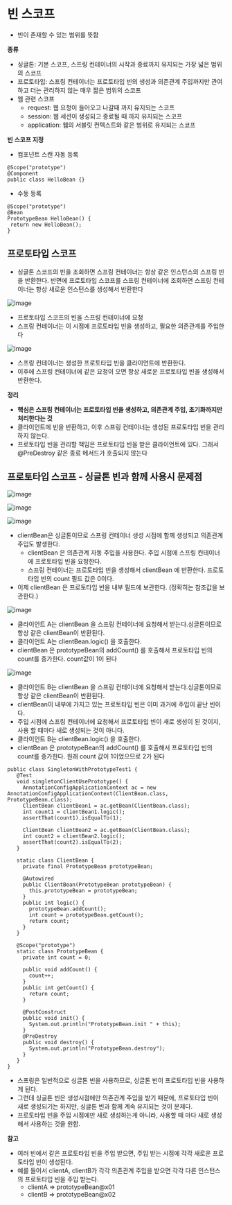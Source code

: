 # 빈 스코프
* 빈이 존재할 수 있는 범위를 뜻함

**종류**
* 싱글톤: 기본 스코프, 스프링 컨테이너의 시작과 종료까지 유지되는 가장 넓은 범위의 스코프
* 프로토타입: 스프링 컨테이너는 프로토타입 빈의 생성과 의존관계 주입까지만 관여하고 더는 관리하지 않는 매우 짧은 범위의 스코프
* 웹 관련 스코프
  * request: 웹 요청이 들어오고 나갈때 까지 유지되는 스코프
  * session: 웹 세션이 생성되고 종료될 때 까지 유지되는 스코프
  * application: 웹의 서블릿 컨텍스트와 같은 범위로 유지되는 스코프

**빈 스코프 지정**
* 컴포넌트 스캔 자동 등록
```
@Scope("prototype")
@Component
public class HelloBean {}
```
* 수동 등록
```
@Scope("prototype")
@Bean
PrototypeBean HelloBean() {
 return new HelloBean();
}
```

## 프로토타입 스코프
* 싱글톤 스코프의 빈을 조회하면 스프링 컨테이너는 항상 같은 인스턴스의 스프링 빈을 반환한다. 반면에 프로토타입 스코프를 스프링 컨테이너에 조회하면 스프링 컨테이너는 항상 새로운 인스턴스를 생성해서 반환한다

![image](https://github.com/vananaHope/TIL/assets/125250099/3b27a029-ad48-4dcb-910b-f63e075ba700)

* 프로토타입 스코프의 빈을 스프링 컨테이너에 요청
* 스프링 컨테이너는 이 시점에 프로토타입 빈을 생성하고, 필요한 의존관계를 주입한다

![image](https://github.com/vananaHope/TIL/assets/125250099/701ff898-1d55-497a-889d-7d77e36a3f81)

* 스프링 컨테이너는 생성한 프로토타입 빈을 클라이언트에 반환한다.
* 이후에 스프링 컨테이너에 같은 요청이 오면 항상 새로운 프로토타입 빈을 생성해서 반환한다.

**정리**

* **핵심은 스프링 컨테이너는 프로토타입 빈을 생성하고, 의존관계 주입, 초기화까지만 처리한다는 것**
* 클라이언트에 빈을 반환하고, 이후 스프링 컨테이너는 생성된 프로토타입 빈을 관리하지 않는다.
* 프로토타입 빈을 관리할 책임은 프로토타입 빈을 받은 클라이언트에 있다. 그래서 @PreDestroy 같은 종료 메서드가 호출되지 않는다

## 프로토타입 스코프 - 싱글톤 빈과 함께 사용시 문제점

![image](https://github.com/vananaHope/TIL/assets/125250099/9b2fd98b-1625-4c07-86b2-2a15ff3be5b8)

![image](https://github.com/vananaHope/TIL/assets/125250099/7f11178f-8927-4738-977b-57b9ec71c3d2)

![image](https://github.com/vananaHope/TIL/assets/125250099/e41ffd74-1a9b-425c-9f2f-92262b568ffd)

* clientBean은 싱글톤이므로 스프링 컨테이너 생성 시점에 함께 생성되고 의존관계 주입도 발생한다.
  * clientBean 은 의존관계 자동 주입을 사용한다. 주입 시점에 스프링 컨테이너에 프로토타입 빈을 요청한다.
  * 스프링 컨테이너는 프로토타입 빈을 생성해서 clientBean 에 반환한다. 프로토타입 빈의 count 필드 값은 0이다.
* 이제 clientBean 은 프로토타입 빈을 내부 필드에 보관한다. (정확히는 참조값을 보관한다.)

![image](https://github.com/vananaHope/TIL/assets/125250099/609108c1-c0bb-4db6-85df-f8053fd81b37)

* 클라이언트 A는 clientBean 을 스프링 컨테이너에 요청해서 받는다.싱글톤이므로 항상 같은 clientBean이 반환된다.
* 클라이언트 A는 clientBean.logic() 을 호출한다.
* clientBean 은 prototypeBean의 addCount() 를 호출해서 프로토타입 빈의 count를 증가한다. count값이 1이 된다

![image](https://github.com/vananaHope/TIL/assets/125250099/e25bcd92-4b9e-42f3-b38b-95b62813eba1)

* 클라이언트 B는 clientBean 을 스프링 컨테이너에 요청해서 받는다.싱글톤이므로 항상 같은 clientBean이 반환된다.
* clientBean이 내부에 가지고 있는 프로토타입 빈은 이미 과거에 주입이 끝난 빈이다.
* 주입 시점에 스프링 컨테이너에 요청해서 프로토타입 빈이 새로 생성이 된 것이지, 사용 할 때마다 새로 생성되는 것이 아니다.
* 클라이언트 B는 clientBean.logic() 을 호출한다.
* clientBean 은 prototypeBean의 addCount() 를 호출해서 프로토타입 빈의 count를 증가한다. 원래 count 값이 1이었으므로 2가 된다

```
public class SingletonWithPrototypeTest1 {
   @Test
   void singletonClientUsePrototype() {
     AnnotationConfigApplicationContext ac = new AnnotationConfigApplicationContext(ClientBean.class, PrototypeBean.class);
     ClientBean clientBean1 = ac.getBean(ClientBean.class);
     int count1 = clientBean1.logic();
     assertThat(count1).isEqualTo(1);

     ClientBean clientBean2 = ac.getBean(ClientBean.class);
     int count2 = clientBean2.logic();
     assertThat(count2).isEqualTo(2);
   }

   static class ClientBean {
     private final PrototypeBean prototypeBean;

     @Autowired
     public ClientBean(PrototypeBean prototypeBean) {
       this.prototypeBean = prototypeBean;
     }
     public int logic() {
       prototypeBean.addCount();
       int count = prototypeBean.getCount();
       return count;
     }
   }

   @Scope("prototype")
   static class PrototypeBean {
     private int count = 0;

     public void addCount() {
       count++;
     }
     public int getCount() {
       return count;
     }

     @PostConstruct
     public void init() {
       System.out.println("PrototypeBean.init " + this);
     }
     @PreDestroy
     public void destroy() {
       System.out.println("PrototypeBean.destroy");
     }
   }
}
```

* 스프링은 일반적으로 싱글톤 빈을 사용하므로, 싱글톤 빈이 프로토타입 빈을 사용하게 된다.
* 그런데 싱글톤 빈은 생성시점에만 의존관계 주입을 받기 때문에, 프로토타입 빈이 새로 생성되기는 하지만, 싱글톤 빈과 함께 계속 유지되는 것이 문제다.
* 프로토타입 빈을 주입 시점에만 새로 생성하는게 아니라, 사용할 때 마다 새로 생성해서 사용하는 것을 원함.

**참고**
* 여러 빈에서 같은 프로토타입 빈을 주입 받으면, 주입 받는 시점에 각각 새로운 프로토타입 빈이 생성된다. 
* 예를 들어서 clientA, clientB가 각각 의존관계 주입을 받으면 각각 다른 인스턴스의 프로토타입 빈을 주입 받는다.
  * clientA => prototypeBean@x01
  * clientB => prototypeBean@x02
